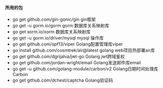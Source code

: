 
#### 所用的包
* go get github.com/gin-gonic/gin gin框架
* go get -u gorm.io/gorm gorm 数据库关系映射库
* go get xorm.io/xorm 数据库关系映射库
* go get -u gorm.io/driver/mysql mysql 操作库
* go get github.com/spf13/viper Golang配置管理库viper
* go install github.com/cosmtrek/air@latest golang web项目热部署air库
* go get github.com/dgrijalva/jwt-go Golang jwt跨域鉴权
* go get github.com/jordan-wright/email  Golang发送邮件库email
* go get -u github.com/golang-module/carbon/v2 Golang日期时间处理库Carbon
* go get github.com/dchest/captcha Golang验证码








